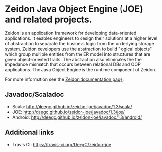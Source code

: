 # Zeidon Java Object Engine (JOE) and related projects.

Zeidon is an application framework for developing data-oriented applications.  It enables engineers to design their solutions at a higher level of abstraction to separate the business logic from the underlying storage system.  Zeidon developers use the abstraction to build "logical objects" which group multiple entities from the ER model into structures that are given object-oriented traits.  The abstraction also eliminates the the impedance mismatch that occurs between relational DBs and OOP applications.  The Java Object Engine is the runtime component of Zeidon.

For more information see the [Zeidon documentation page](http://deegc.github.io/zeidon-joe).

## Javadoc/Scaladoc

* Scala: http://deegc.github.io/zeidon-joe/javadoc/1.3/scala/
* JOE: http://deegc.github.io/zeidon-joe/javadoc/1.3/joe/
* Android: http://deegc.github.io/zeidon-joe/javadoc/1.3/android/

## Additional links

* Travis CI: https://travis-ci.org/DeegC/zeidon-joe
